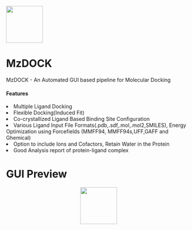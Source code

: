 <p align="left" width="100%">
    <img src="Img/icon.ico" width="100">
</p>





# MzDOCK
MzDOCK - An Automated GUI based pipeline for Molecular Docking
<h4>Features</h4>
 <li>Multiple Ligand Docking</li>
 <li>Flexible Docking(Induced Fit)</li>
 <li>Co-crystallized Ligand Based Binding Site Configuration</li>
 <li>Various Ligand Input File Formats(.pdb,.sdf,.mol,.mol2,SMILES), Energy Optimization using Forcefields (MMFF94, MMFF94s,UFF,GAFF and Ghemical)</li>
 <li>Option to include Ions and Cofactors, Retain Water in the Protein</li>
 <li>Good Analysis report of protein-ligand complex</li>

# GUI Preview

<p align="center" width="100%">
    <img src="Img/icon.ico" width="100">
</p>

 
